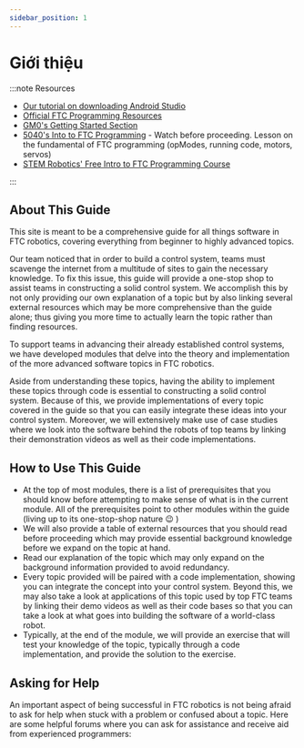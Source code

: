 ```yaml
---
sidebar_position: 1
---
```

# Giới thiệu
:::note Resources

*  [Our tutorial on downloading Android Studio](https://www.youtube.com/watch?v=ig9YUI4wu6c&t=50s)
* [Official FTC Programming Resources](https://www.firstinspires.org/resource-library/ftc/technology-information-and-resources)
* [GM0's Getting Started Section](https://gm0.org/en/latest/docs/software/getting-started/index.html)
* [5040's Into to FTC Programming](https://youtu.be/CdcpNZzekb0) - Watch before proceeding. Lesson on the fundamental of FTC programming (opModes, running code, motors, servos)
* [STEM Robotics' Free Intro to FTC Programming Course](https://stemrobotics.cs.pdx.edu/node/4975.html)

:::
## About This Guide
This site is meant to be a comprehensive guide for all things software in FTC robotics, covering everything from beginner to highly advanced topics.

Our team noticed that in order to build a control system, teams must scavenge the internet from a multitude of sites to gain the necessary knowledge. To fix this issue, this guide will provide a one-stop shop to assist teams in constructing a solid control system.  We accomplish this by not only providing our own explanation of a topic but by also linking several external resources which may be more comprehensive than the guide alone; thus giving you more time to actually learn the topic rather than finding resources.

To support teams in advancing their already established control systems, we have developed modules that delve into the theory and implementation of the more advanced software topics in FTC robotics.

Aside from understanding these topics, having the ability to implement these topics through code is essential to constructing a solid control system. Because of this, we provide implementations of every topic covered in the guide so that you can easily integrate these ideas into your control system. Moreover, we will extensively make use of case studies where we look into the software behind the robots of top teams by linking their demonstration videos as well as their code implementations.
## How to Use This Guide

* At the top of most modules, there is a list of prerequisites that you should know before attempting to make sense of what is in the current module. All of the prerequisites point to other modules within the guide (living up to its one-stop-shop nature
  😉
  )
* We will also provide a table of external resources that you should read before proceeding which may provide essential background knowledge before we expand on the topic at hand.
* Read our explanation of the topic which may only expand on the background information provided to avoid redundancy.
* Every topic provided will be paired with a code implementation, showing you can integrate the concept into your control system. Beyond this, we may also take a look at applications of this topic used by top FTC teams by linking their demo videos as well as their code bases so that you can take a look at what goes into building the software of a world-class robot.
* Typically, at the end of the module, we will provide an exercise that will test your knowledge of the topic, typically through a code implementation, and provide the solution to the exercise.

## Asking for Help
An important aspect of being successful in FTC robotics is not being afraid to ask for help when stuck with a problem or confused about a topic. Here are some helpful forums where you can ask for assistance and receive aid from experienced programmers: 
